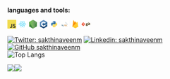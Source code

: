 <!--  <div style="display:'flex',flex-direction:'row'">
   <div> -->
   **languages and tools:**  

<code><img height="20" src="https://raw.githubusercontent.com/github/explore/80688e429a7d4ef2fca1e82350fe8e3517d3494d/topics/javascript/javascript.png"></code>
<code><img height="20" src="https://raw.githubusercontent.com/github/explore/80688e429a7d4ef2fca1e82350fe8e3517d3494d/topics/react/react.png"></code>
<code><img height="20" src="https://raw.githubusercontent.com/github/explore/80688e429a7d4ef2fca1e82350fe8e3517d3494d/topics/nodejs/nodejs.png"></code>
<code><img height="20" src="https://raw.githubusercontent.com/github/explore/80688e429a7d4ef2fca1e82350fe8e3517d3494d/topics/cpp/cpp.png"></code>
<code><img height="20" src="https://raw.githubusercontent.com/github/explore/80688e429a7d4ef2fca1e82350fe8e3517d3494d/topics/python/python.png"></code>
<code><img height="20" src="https://raw.githubusercontent.com/github/explore/80688e429a7d4ef2fca1e82350fe8e3517d3494d/topics/mysql/mysql.png"></code>
<code><img height="20" src="https://raw.githubusercontent.com/github/explore/80688e429a7d4ef2fca1e82350fe8e3517d3494d/topics/firebase/firebase.png"></code>
<code><img height="20" src="https://raw.githubusercontent.com/github/explore/80688e429a7d4ef2fca1e82350fe8e3517d3494d/topics/git/git.png"></code>
<!-- <code><img height="20" src="https://raw.githubusercontent.com/github/explore/5c058a388828bb5fde0bcafd4bc867b5bb3f26f3/topics/graphql/graphql.png"></code> -->
<!-- <code><img height="20" src="https://raw.githubusercontent.com/github/explore/80688e429a7d4ef2fca1e82350fe8e3517d3494d/topics/vue/vue.png"></code> -->

   [![Twitter: sakthinaveenm](https://img.shields.io/twitter/follow/ms_naveen7?style=social)](https://twitter.com/ms_naveen7)
[![Linkedin: sakthinaveenm](https://img.shields.io/badge/-sakthinaveenm-blue?style=flat-square&logo=Linkedin&logoColor=white&link=https://www.linkedin.com/in/sakthinaveenm/)](https://www.linkedin.com/in/sakthinaveen/)
[![GitHub sakthinaveenm](https://img.shields.io/github/followers/sakthinaveenm?label=follow&style=social)](https://github.com/sakthinaveenm)
<br />
 ![Top Langs](https://github-readme-stats.vercel.app/api/top-langs/?username=sakthinaveenm)
   <p style="display:flex;flex-direction:row;" >
<img  src="https://github-readme-stats.vercel.app/api?username=sakthinaveenm&show_icons=true&theme=tokyonight" />
    <img  src="https://github-readme-streak-stats.herokuapp.com/?user=sakthinaveenm&theme=tokyonight" />
 </p>


<!--  ![Visitor Badge](https://visitor-badge.laobi.icu/badge?page_id=sakthinaveenm.visitor-badge.issue.1) -->
<!--    </div>
   <div>
      </center><h1>Sakthi Naveenm here</h1>
- 👀 I’m interested in Coding and Latest Technologies<br>
- 🌱 I’m currently learning Web Development<br>
- 💞️ I’m looking to collaborate on Developers around.<br>
- 📫 You can Reach me through mail sakthinaveenm@gmail.com<br>
- 💻 Currently Working as Trainee at Kpost<br>
  
   </div>
 

</div> -->
